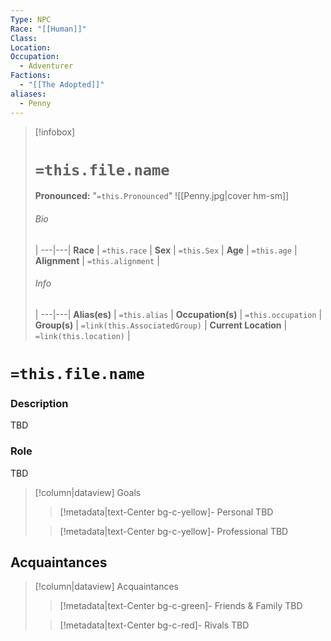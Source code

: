 ```yaml
---
Type: NPC
Race: "[[Human]]"
Class: 
Location: 
Occupation:
  - Adventurer
Factions:
  - "[[The Adopted]]"
aliases:
  - Penny
---
```


> [!infobox]
> # `=this.file.name`
> **Pronounced:**  "`=this.Pronounced`"
> ![[Penny.jpg|cover hm-sm]]
> ###### Bio
>  |
> ---|---|
> **Race** | `=this.race` |
> **Sex** | `=this.Sex` |
> **Age** | `=this.age` |
> **Alignment** | `=this.alignment` |
> ###### Info
>  |
> ---|---|
> **Alias(es)** | `=this.alias` |
> **Occupation(s)** | `=this.occupation` |
> **Group(s)** | `=link(this.AssociatedGroup)` |
> **Current Location** | `=link(this.location)` |

# **`=this.file.name`**

### Description

TBD

### Role

TBD

> [!column|dataview] Goals
>> [!metadata|text-Center bg-c-yellow]- Personal
>> TBD
>
>> [!metadata|text-Center bg-c-yellow]- Professional
>> TBD
>

## Acquaintances
> [!column|dataview] Acquaintances
>> [!metadata|text-Center bg-c-green]- Friends & Family
>> TBD
>
>> [!metadata|text-Center bg-c-red]- Rivals
>> TBD
>


